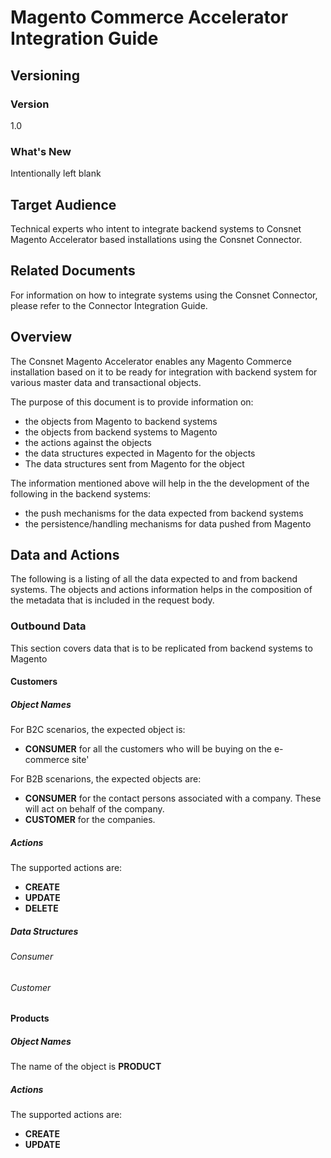 
# Magento Commerce Accelerator Integration Guide

## Versioning 

### Version 
1.0 

### What's New
Intentionally left blank

## Target Audience
Technical experts who intent to integrate backend systems to Consnet Magento Accelerator based installations using the Consnet Connector.

## Related Documents
For information on how to integrate systems using the Consnet Connector, please refer to the Connector Integration Guide.

## Overview
The Consnet Magento Accelerator enables any Magento Commerce installation based on it to be ready for integration with backend system for various master data and transactional objects. 

The purpose of this document is to provide information on:

 - the objects from Magento to backend systems
 - the objects from backend systems to Magento
 - the actions against the objects
 - the data structures expected in Magento for the objects 
 - The data structures sent from Magento for the object

The information mentioned above will help in the the development of the following in the backend systems: 

 - the push mechanisms for the data expected from backend systems
 - the persistence/handling mechanisms for data pushed from Magento

## Data and Actions
The following is a listing of all the data expected to and from backend systems.  The objects and actions information helps in the composition of the metadata that is included in the request body.

### Outbound Data
This section covers data that is to be replicated from backend systems to Magento

#### Customers
##### Object Names
For B2C scenarios, the expected object is:
-  **CONSUMER** for all the customers who will be buying on the e-commerce site'

For B2B scenarions, the expected objects are:
-  **CONSUMER** for the contact persons associated with a company. These will act on behalf of the company. 
- **CUSTOMER** for the companies. 

##### Actions 
The supported actions are:
- **CREATE** 
- **UPDATE** 
- **DELETE** 

##### Data Structures
###### Consumer 
###### Customer

#### Products
##### Object Names
The name of the object is **PRODUCT**

##### Actions 
The supported actions are:
- **CREATE** 
- **UPDATE**
<!--stackedit_data:
eyJoaXN0b3J5IjpbMjE0NjAwNTk1LC0xNjk2OTI0MzA0LC05MT
IwODIyNzAsLTc2OTMyNjQ3OCwtODY3MTE3NDk3LDIxMjU5NDE4
MDIsMTQzNzkwMzQxLC0zOTg2NzQ4OTgsMTM0OTA3NTk1LC0xMD
QxNzQ0NzE4XX0=
-->